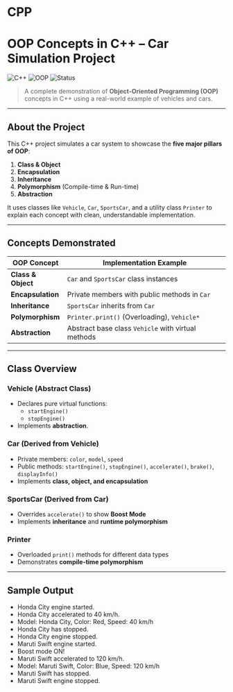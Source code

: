 # CPP
# OOP Concepts in C++ – Car Simulation Project

![C++](https://img.shields.io/badge/Language-C++-blue.svg)
![OOP](https://img.shields.io/badge/Concepts-OOP-green.svg)
![Status](https://img.shields.io/badge/Project-Complete-brightgreen.svg)

> A complete demonstration of **Object-Oriented Programming (OOP)** concepts in C++ using a real-world example of vehicles and cars.

---

## About the Project

This C++ project simulates a car system to showcase the **five major pillars of OOP**:

1. **Class & Object**
2. **Encapsulation**
3. **Inheritance**
4. **Polymorphism** (Compile-time & Run-time)
5. **Abstraction**

It uses classes like `Vehicle`, `Car`, `SportsCar`, and a utility class `Printer` to explain each concept with clean, understandable implementation.

---

## Concepts Demonstrated

| OOP Concept       | Implementation Example                       |
|-------------------|-----------------------------------------------|
| **Class & Object** | `Car` and `SportsCar` class instances         |
| **Encapsulation**  | Private members with public methods in `Car`  |
| **Inheritance**    | `SportsCar` inherits from `Car`               |
| **Polymorphism**   | `Printer.print()` (Overloading), `Vehicle*`   |
| **Abstraction**    | Abstract base class `Vehicle` with virtual methods |

---

## Class Overview

### Vehicle (Abstract Class)
- Declares pure virtual functions:
  - `startEngine()`
  - `stopEngine()`
- Implements **abstraction**.

### Car (Derived from Vehicle)
- Private members: `color`, `model`, `speed`
- Public methods: `startEngine()`, `stopEngine()`, `accelerate()`, `brake()`, `displayInfo()`
- Implements **class, object, and encapsulation**

### SportsCar (Derived from Car)
- Overrides `accelerate()` to show **Boost Mode**
- Implements **inheritance** and **runtime polymorphism**

### Printer
- Overloaded `print()` methods for different data types
- Demonstrates **compile-time polymorphism**

---

## Sample Output
- Honda City engine started.
- Honda City accelerated to 40 km/h.
- Model: Honda City, Color: Red, Speed: 40 km/h
- Honda City has stopped.
- Honda City engine stopped.
- Maruti Swift engine started.
- Boost mode ON!
- Maruti Swift accelerated to 120 km/h.
- Model: Maruti Swift, Color: Blue, Speed: 120 km/h
- Maruti Swift has stopped.
- Maruti Swift engine stopped.
